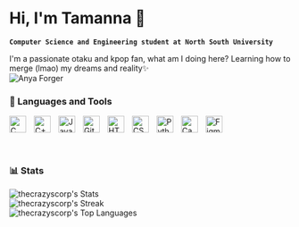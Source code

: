 # Hi, I'm Tamanna 👋

**`Computer Science and Engineering student at North South University`**

I'm a passionate otaku and kpop fan, what am I doing here? Learning how to merge (lmao) my dreams and reality✨<br> 
<img align="center" alt="Anya Forger" src="https://media.tenor.com/f_EOn4JhDZUAAAAM/anya-forger-smile.gif"/>

### 🧰 Languages and Tools
<p align="left">
   <img alt="C" width="30px" style="padding-right:10px;" src="https://cdn.jsdelivr.net/gh/devicons/devicon/icons/c/c-plain.svg" />
   <img alt="C++" width="30px" style="padding-right:10px;" src="https://cdn.jsdelivr.net/gh/devicons/devicon/icons/cplusplus/cplusplus-original.svg"/>
   <img alt="Java" width="30px" style="padding-right:10px;" src="https://cdn.jsdelivr.net/gh/devicons/devicon/icons/java/java-original.svg"/>
   <img alt="Git" width="30px" style="padding-right:10px;" src="https://cdn.jsdelivr.net/gh/devicons/devicon/icons/git/git-original.svg" />
   <img alt="HTML" width="30px" style="padding-right:10px;" src="https://cdn.jsdelivr.net/gh/devicons/devicon/icons/html5/html5-plain.svg" />
   <img alt="CSS" width="30px" style="padding-right:10px;" src="https://cdn.jsdelivr.net/gh/devicons/devicon/icons/css3/css3-plain.svg" />
   <img alt="Python" width="30px" style="padding-right:10px;" src="https://cdn.jsdelivr.net/gh/devicons/devicon/icons/python/python-plain.svg" />
   <img alt="Canva" width="30px" style="padding-right:10px;" src="https://cdn.jsdelivr.net/gh/devicons/devicon/icons/canva/canva-original.svg"/>
   <img alt="Figma" width="30px" style="padding-right:10px;" src="https://cdn.jsdelivr.net/gh/devicons/devicon/icons/figma/figma-original.svg"/>    
</p>
<br>

### 📊 Stats
   ![thecrazyscorp's Stats](https://github-readme-stats.vercel.app/api?username=thecrazyscorp&theme=tokyonight&show_icons=true&hide_border=true&count_private=true)<br>
   ![thecrazyscorp's Streak](https://github-readme-streak-stats.herokuapp.com/?user=thecrazyscorp&theme=tokyonight&hide_border=true)<br>
   ![thecrazyscorp's Top Languages](https://github-readme-stats.vercel.app/api/top-langs/?username=thecrazyscorp&theme=tokyonight&show_icons=true&hide_border=true&layout=compact)